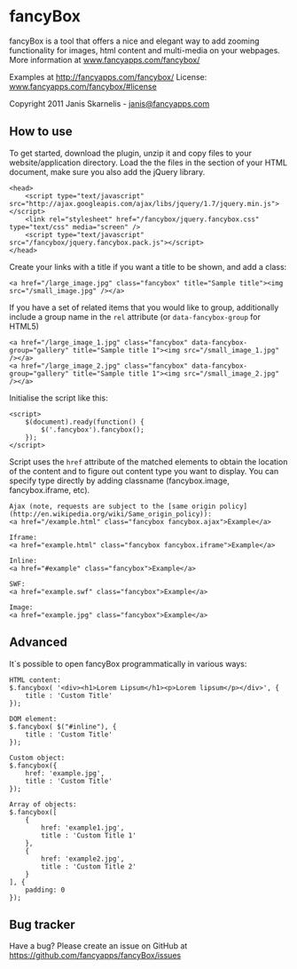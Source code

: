 fancyBox
========

fancyBox is a tool that offers a nice and elegant way to add zooming functionality for images, html content and multi-media on your webpages.
More information at www.fancyapps.com/fancybox/

Examples at http://fancyapps.com/fancybox/
License: www.fancyapps.com/fancybox/#license

Copyright 2011 Janis Skarnelis - janis@fancyapps.com


How to use
----------

To get started, download the plugin, unzip it and copy files to your website/application directory. 
Load the the files in the <head> section of your HTML document, make sure you also add the jQuery library.

    <head>
        <script type="text/javascript" src="http://ajax.googleapis.com/ajax/libs/jquery/1.7/jquery.min.js"></script>
        <link rel="stylesheet" href="/fancybox/jquery.fancybox.css" type="text/css" media="screen" />
        <script type="text/javascript" src="/fancybox/jquery.fancybox.pack.js"></script>
    </head>

Create your links with a title if you want a title to be shown, and add a class:

    <a href="/large_image.jpg" class="fancybox" title="Sample title"><img src="/small_image.jpg" /></a>

If you have a set of related items that you would like to group, 
additionally include a group name in the `rel` attribute (or `data-fancybox-group` for HTML5)

    <a href="/large_image_1.jpg" class="fancybox" data-fancybox-group="gallery" title="Sample title 1"><img src="/small_image_1.jpg" /></a>
    <a href="/large_image_2.jpg" class="fancybox" data-fancybox-group="gallery" title="Sample title 1"><img src="/small_image_2.jpg" /></a>

Initialise the script like this:

    <script>
        $(document).ready(function() {
            $('.fancybox').fancybox();
        });
    </script>

Script uses the `href` attribute of the matched elements to obtain the location of the content and to figure out content type you want to display. You can specify type directly by adding classname (fancybox.image, fancybox.iframe, etc).

    Ajax (note, requests are subject to the [same origin policy](http://en.wikipedia.org/wiki/Same_origin_policy)):
    <a href="/example.html" class="fancybox fancybox.ajax">Example</a>

    Iframe:
    <a href="example.html" class="fancybox fancybox.iframe">Example</a>

    Inline:
    <a href="#example" class="fancybox">Example</a>

    SWF:
    <a href="example.swf" class="fancybox">Example</a>

    Image:
    <a href="example.jpg" class="fancybox">Example</a>

Advanced
--------
It`s possible to open fancyBox programmatically in various ways:

    HTML content:
    $.fancybox( '<div><h1>Lorem Lipsum</h1><p>Lorem lipsum</p></div>', {
        title : 'Custom Title'
    });

    DOM element:
    $.fancybox( $("#inline"), {
        title : 'Custom Title'
    });

    Custom object:
    $.fancybox({
        href: 'example.jpg',
        title : 'Custom Title'
    });

    Array of objects:
    $.fancybox([
        {
            href: 'example1.jpg',
            title : 'Custom Title 1'
        },
        {
            href: 'example2.jpg',
            title : 'Custom Title 2'
        }
    ], {
        padding: 0    
    });


Bug tracker
-----------

Have a bug? Please create an issue on GitHub at https://github.com/fancyapps/fancyBox/issues